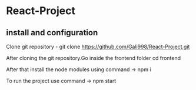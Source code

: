 # React-Project

## install and configuration
Clone git repository - git clone https://github.com/Gali998/React-Project.git

After cloning the git repository.Go inside the frontend folder
cd frontend

After that install the node modules using command -> npm i 

To run the project use command -> npm start
